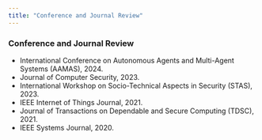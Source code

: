 ```yaml
---
title: "Conference and Journal Review"
---
```


<h3>Conference and Journal Review</h3>

<ul>
<li>International Conference on Autonomous Agents and Multi-Agent Systems (AAMAS), 2024.</li>
<li>Journal of Computer Security, 2023.</li>
<li>International Workshop on Socio-Technical Aspects in Security (STAS), 2023.</li>
<li>IEEE Internet of Things Journal, 2021.</li>
<li>Journal of Transactions on Dependable and Secure Computing (TDSC), 2021.</li>
<li>IEEE Systems Journal, 2020.</li>
</ul>

